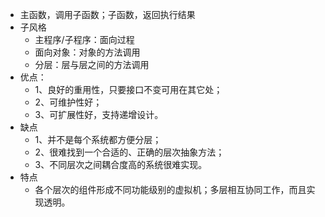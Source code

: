 - 主函数，调用子函数；子函数，返回执行结果
- 子风格
	- 主程序/子程序：面向过程
	- 面向对象：对象的方法调用
	- 分层：层与层之间的方法调用
- 优点：
	- 1、良好的重用性，只要接口不变可用在其它处；
	- 2、可维护性好；
	- 3、可扩展性好，支持递增设计。
- 缺点
	- 1、并不是每个系统都方便分层；
	- 2、很难找到一个合适的、正确的层次抽象方法；
	- 3、不同层次之间耦合度高的系统很难实现。
- 特点
	- 各个层次的组件形成不同功能级别的虚拟机；多层相互协同工作，而且实现透明。